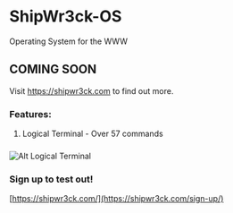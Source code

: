 # ShipWr3ck-OS
Operating System for the WWW
## COMING SOON
Visit https://shipwr3ck.com to find out more.
### Features:
1. Logical Terminal - Over 57 commands
###
![Alt Logical Terminal](https://i.ibb.co/xH4xpx0/Screenshot-05-09-2024-15-16-21.png)
### Sign up to test out!
[https://shipwr3ck.com/](https://shipwr3ck.com/sign-up/)
